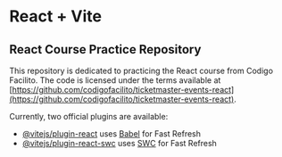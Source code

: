 # React + Vite

## React Course Practice Repository

This repository is dedicated to practicing the React course from Codigo Facilito. The code is licensed under the terms available at [https://github.com/codigofacilito/ticketmaster-events-react](https://github.com/codigofacilito/ticketmaster-events-react).

Currently, two official plugins are available:

- [@vitejs/plugin-react](https://github.com/vitejs/vite-plugin-react/blob/main/packages/plugin-react/README.md) uses [Babel](https://babeljs.io/) for Fast Refresh
- [@vitejs/plugin-react-swc](https://github.com/vitejs/vite-plugin-react-swc) uses [SWC](https://swc.rs/) for Fast Refresh

